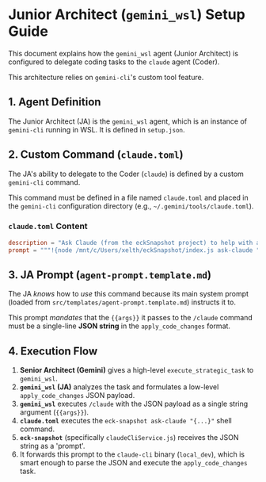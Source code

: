 # Junior Architect (`gemini_wsl`) Setup Guide

This document explains how the `gemini_wsl` agent (Junior Architect) is configured to delegate coding tasks to the `claude` agent (Coder).

This architecture relies on `gemini-cli`'s custom tool feature.

## 1. Agent Definition

The Junior Architect (JA) is the `gemini_wsl` agent, which is an instance of `gemini-cli` running in WSL. It is defined in `setup.json`.

## 2. Custom Command (`claude.toml`)

The JA's ability to delegate to the Coder (`claude`) is defined by a custom `gemini-cli` command.

This command must be defined in a file named `claude.toml` and placed in the `gemini-cli` configuration directory (e.g., `~/.gemini/tools/claude.toml`).

### `claude.toml` Content

```toml
description = "Ask Claude (from the eckSnapshot project) to help with a task."
prompt = """!{node /mnt/c/Users/xelth/eckSnapshot/index.js ask-claude "{{args}}"}"""
```

## 3. JA Prompt (`agent-prompt.template.md`)

The JA *knows* how to *use* this command because its main system prompt (loaded from `src/templates/agent-prompt.template.md`) instructs it to.

This prompt *mandates* that the `{{args}}` it passes to the `/claude` command must be a single-line **JSON string** in the `apply_code_changes` format.

## 4. Execution Flow

1.  **Senior Architect (Gemini)** gives a high-level `execute_strategic_task` to `gemini_wsl`.
2.  **`gemini_wsl` (JA)** analyzes the task and formulates a low-level `apply_code_changes` JSON payload.
3.  **`gemini_wsl`** executes `/claude` with the JSON payload as a single string argument (`{{args}}`).
4.  **`claude.toml`** executes the `eck-snapshot ask-claude "{...}"` shell command.
5.  **`eck-snapshot`** (specifically `claudeCliService.js`) receives the JSON string as a 'prompt'.
6.  It forwards this prompt to the `claude-cli` binary (`local_dev`), which is smart enough to parse the JSON and execute the `apply_code_changes` task.